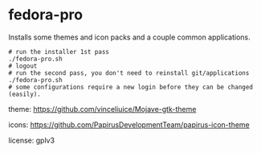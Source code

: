 # fedora-pro

Installs some themes and icon packs and a couple common applications.

```
# run the installer 1st pass
./fedora-pro.sh
# logout
# run the second pass, you don't need to reinstall git/applications
./fedora-pro.sh
# some configurations require a new login before they can be changed (easily).
```

theme: https://github.com/vinceliuice/Mojave-gtk-theme

icons: https://github.com/PapirusDevelopmentTeam/papirus-icon-theme

license: gplv3